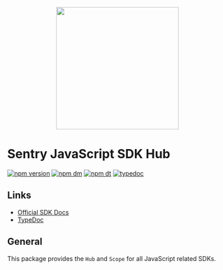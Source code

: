 <p align="center">
  <a href="https://sentry.io" target="_blank" align="center">
    <img src="https://sentry-brand.storage.googleapis.com/sentry-logo-black.png" width="280">
  </a>
  <br />
</p>

# Sentry JavaScript SDK Hub

[![npm version](https://img.shields.io/npm/v/@sentry-csii/hub.svg)](https://www.npmjs.com/package/@sentry-csii/hub)
[![npm dm](https://img.shields.io/npm/dm/@sentry-csii/hub.svg)](https://www.npmjs.com/package/@sentry-csii/hub)
[![npm dt](https://img.shields.io/npm/dt/@sentry-csii/hub.svg)](https://www.npmjs.com/package/@sentry-csii/hub)
[![typedoc](https://img.shields.io/badge/docs-typedoc-blue.svg)](http://getsentry.github.io/sentry-javascript/)

## Links

- [Official SDK Docs](https://docs.sentry.io/quickstart/)
- [TypeDoc](http://getsentry.github.io/sentry-javascript/)

## General

This package provides the `Hub` and `Scope` for all JavaScript related SDKs.
